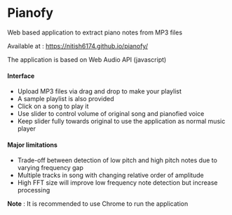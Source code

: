 # Pianofy
Web based application to extract piano notes from MP3 files
  
Available at : https://nitish6174.github.io/pianofy/
  
The application is based on Web Audio API (javascript)
  
#### Interface
- Upload MP3 files via drag and drop to make your playlist
- A sample playlist is also provided
- Click on a song to play it
- Use slider to control volume of original song and pianofied voice
- Keep slider fully towards original to use the application as normal music player

#### Major limitations
- Trade-off between detection of low pitch and high pitch notes due to varying frequency gap
- Multiple tracks in song with changing relative order of amplitude
- High FFT size will improve low frequency note detection but increase processing

**Note** : It is recommended to use Chrome to run the application